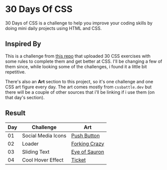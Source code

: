 # 30 Days Of CSS
30 Days of CSS is a challenge to help you improve your coding skills by doing mini daily projects using HTML and CSS.

## Inspired By
This is a challenge from [this repo](https://github.com/MilenaCarecho/30diasDeCSS) that uploaded 30 CSS exercises with some rules to complete them and get better at CSS. I'll be changing a few of them since, while looking some of the challenges, i found it a little bit repetitive.

There's also an **Art** section to this project, so it's one challenge and one CSS art figure every day. The art comes mostly from `cssbattle.dev` but there will be a couple of other sources that i'll be linking if i use them (on that day's section).

## Result

| Day | Challenge | Art |
| --- | --------- | --- |
| 01 | Social Media Icons | [Push Button](https://cssbattle.dev/play/3) |
| 02 | Loader | [Forking Crazy](https://cssbattle.dev/play/8) |
| 03 | Sliding Text | [Eye of Sauron](https://cssbattle.dev/play/11) |
| 04 | Cool Hover Effect | [Ticket](https://cssbattle.dev/play/20) |